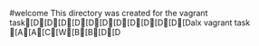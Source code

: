 #welcome
This directory was created for the vagrant task[D[D[D[D[D[D[D[D[D[D[D[Dalx vagrant task
[A[A[C[W[B[B[D[D